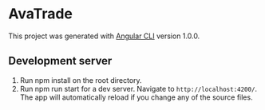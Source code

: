 # AvaTrade

This project was generated with [Angular CLI](https://github.com/angular/angular-cli) version 1.0.0.

## Development server
1. Run npm install on the root directory.
2. Run npm run start for a dev server. Navigate to `http://localhost:4200/`. The app will automatically reload if you change any of the source files.

